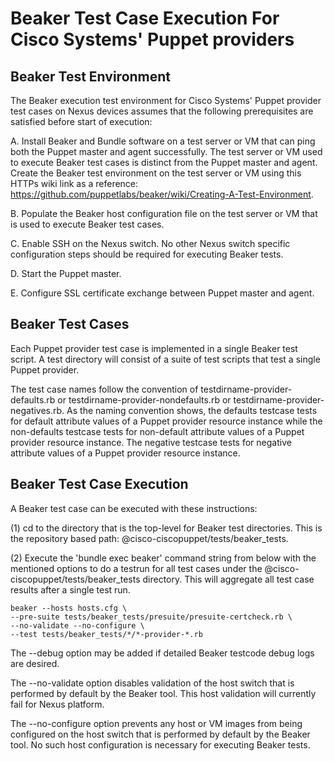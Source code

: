# Beaker Test Case Execution For Cisco Systems' Puppet providers #

## Beaker Test Environment ##

The Beaker execution test environment for Cisco Systems' Puppet provider test cases on Nexus devices assumes that the following prerequisites are satisfied before start of execution:

A. Install Beaker and Bundle software on a test server or VM that can ping both the Puppet master and agent successfully. The test server or VM used to execute Beaker test cases is distinct from the Puppet master and agent. Create the Beaker test environment on the test server or VM using this HTTPs wiki link as a reference: https://github.com/puppetlabs/beaker/wiki/Creating-A-Test-Environment. 

B. Populate the Beaker host configuration file on the test server or VM that is used to execute Beaker test cases. 

C. Enable SSH on the Nexus switch. No other Nexus switch specific configuration steps should be required for executing Beaker tests.  

D. Start the Puppet master.

E. Configure SSL certificate exchange between Puppet master and agent.

## Beaker Test Cases ##

Each Puppet provider test case is implemented in a single Beaker test script. A test directory will consist of a suite of test scripts that test a single Puppet provider. 

The test case names follow the convention of testdirname-provider-defaults.rb or testdirname-provider-nondefaults.rb or testdirname-provider-negatives.rb. As the naming convention shows, the defaults testcase tests for default attribute values of a Puppet provider resource instance while the non-defaults testcase tests for non-default attribute values of a Puppet provider resource instance. The negative testcase tests for negative attribute values of a Puppet provider resource instance. 

## Beaker Test Case Execution ##

A Beaker test case can be executed with these instructions:

(1) cd to the directory that is the top-level for Beaker test directories. This is the repository based path: @cisco-ciscopuppet/tests/beaker_tests.

(2) Execute the 'bundle exec beaker' command string from below with the mentioned options to do a testrun for all test cases under the @cisco-ciscopuppet/tests/beaker_tests directory. This will aggregate all test case results after a single test run.

~~~
beaker --hosts hosts.cfg \
--pre-suite tests/beaker_tests/presuite/presuite-certcheck.rb \
--no-validate --no-configure \
--test tests/beaker_tests/*/*-provider-*.rb
~~~

The --debug option may be added if detailed Beaker testcode debug logs are desired.

The --no-validate option disables validation of the host switch that is performed by default by the Beaker tool. This host validation will currently fail for Nexus platform.

The --no-configure option prevents any host or VM images from being configured on the host switch that is performed by default by the Beaker tool. No such host configuration is necessary for executing Beaker tests. 

 






